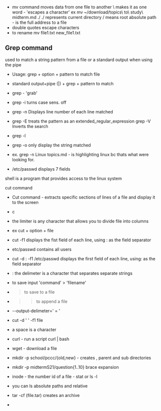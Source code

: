 * mv command moves data from one file to another
\ makes it as one word - 'escapes a character'
ex mv ~/download/topics\ to\ study\ midterm.md ./
./ represents current directory
/ means root 
absolute path - is the full address to a file 
* double quotes escape characters 
* to rename mv file1.txt new_file1.txt

## Grep command 
used to match a string pattern from a file or a standard output when using the pipe
* Usage: grep + option + pattern to match file
* standard output+pipe (|) + grep + pattern to match 
* grep - 'grab'
* grep -i turns case sens. off
* grep -n Displays line number of each line matched
* grep -E treats the pattern as an extended_regular_expression grep -V Inverts the search
* grep -l
* grep -o only display the string matched 

* ex. grep -n Linux topics.md - is highlighting linux bc thats what were looking for.
* /etc/passwd displays 7 fields 

shell is a program that provides access to the linux system

cut command 
* Cut command - extracts specific sections of lines of a file and display it to the screen
* c
* the limiter is any character that allows you to divide file into columns
* ex cut + option + file 
* cut -f1 displays the fist field of each line, using : as the field separator 
* etc/passwd contains all users
* cut -d : -f1 /etc/passwd displays the first field of each line, using: as the field separator 
*  :  the delimeter is a character that separates separate strings 
*  to save input 'command' > 'filename'

* > to save to a file 
* >> to append a file 
* --output-delimeter=' = '
* cut -d ' ' -f1 file 
* a space is a character 

* curl - run a script     curl | bash 
* wget - download a file 

* mkdir -p school/pccc/{old,new} - creates , parent and sub directories 
* mkdir -p midtermS21/question{1..10}  brace expansion

* inode - the number id of a file - stat or ls -l

* you can ls absolute paths and relative  

* tar -cf (file.tar) creates an archive 
  
* 